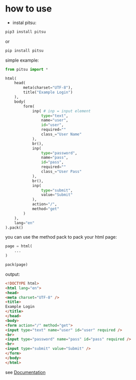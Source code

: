 # how to use

* instal pitsu:

```bash
pip3 install pitsu
```

or 

```bash
pip install pitsu
```

simple example:

```python
from pitsu import *

html(
    head(
        meta(charset="UTF-8"),
        title("Example Login")
    ),
    body(
        form(
            inp( # inp = input element
                type="text",
                name="user",
                id="user",
                required=""
                class_="User Name"
            ),
            br(),
            inp(
                type="password",
                name="pass",
                id="pass",
                required=""
                class_="User Pass"
            ),
            br(),
            inp(
                type="submit",
                value="Submit"
            ),
            action="/",
            method="get"
        )
    ),
    lang="en"
).pack()
```

you can use the method pack to pack your html page:

```python
page = html(
    ...
)

pack(page)
```

output:

```html
<!DOCTYPE html>
<html lang="en">
<head>
<meta charset="UTF-8" />
<title>
Example Login
</title>
</head>
<body>
<form action="/" method="get">
<input type="text" name="user" id="user" required />
<br>
<input type="password" name="pass" id="pass" required />
<br>
<input type="submit" value="Submit" />
</form>
</body>
</html>
```

see <a href="https://github.com/Filipi565/pitsu/blob/main/Docs/main.md">Documentation</a>
